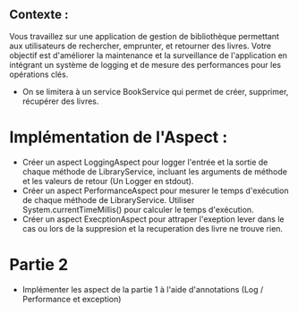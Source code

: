 ## Contexte :
Vous travaillez sur une application de gestion de bibliothèque permettant aux utilisateurs de rechercher, emprunter, et retourner des livres.
Votre objectif est d'améliorer la maintenance et la surveillance de l'application en intégrant un système de logging et de mesure des performances pour les opérations clés.

- On se limitera à un service BookService qui permet de créer, supprimer, récupérer des livres.

# Implémentation de l'Aspect :

- Créer un aspect LoggingAspect pour logger l'entrée et la sortie de chaque méthode de LibraryService, incluant les arguments de méthode et les valeurs de retour (Un Logger en stdout).
- Créer un aspect PerformanceAspect pour mesurer le temps d'exécution de chaque méthode de LibraryService. Utiliser System.currentTimeMillis() pour calculer le temps d'exécution.
- Créer un aspect ExecptionAspect pour attraper l'exeption lever dans le cas ou lors de la suppresion et la recuperation des livre ne trouve rien.

# Partie 2

- Implémenter les aspect de la partie 1 à l'aide d'annotations (Log / Performance et exception)

